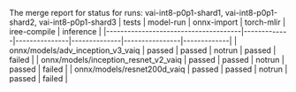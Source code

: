 The merge report for status  for runs: vai-int8-p0p1-shard1, vai-int8-p0p1-shard2, vai-int8-p0p1-shard3
| tests                                | model-run   | onnx-import   | torch-mlir   | iree-compile   | inference   |
|--------------------------------------|-------------|---------------|--------------|----------------|-------------|
| onnx/models/adv_inception_v3_vaiq    | passed      | passed        | notrun       | passed         | failed      |
| onnx/models/inception_resnet_v2_vaiq | passed      | passed        | notrun       | passed         | failed      |
| onnx/models/resnet200d_vaiq          | passed      | passed        | notrun       | passed         | failed      |
